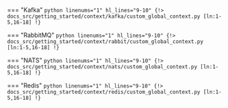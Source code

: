 === "Kafka"
    ```python linenums="1" hl_lines="9-10"
    {!> docs_src/getting_started/context/kafka/custom_global_context.py [ln:1-5,16-18] !}
    ```

=== "RabbitMQ"
    ```python linenums="1" hl_lines="9-10"
    {!> docs_src/getting_started/context/rabbit/custom_global_context.py [ln:1-5,16-18] !}
    ```

=== "NATS"
    ```python linenums="1" hl_lines="9-10"
    {!> docs_src/getting_started/context/nats/custom_global_context.py [ln:1-5,16-18] !}
    ```

=== "Redis"
    ```python linenums="1" hl_lines="9-10"
    {!> docs_src/getting_started/context/redis/custom_global_context.py [ln:1-5,16-18] !}
    ```